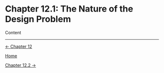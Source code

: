# Chapter 12.1: The Nature of the Design Problem

Content

---

[← Chapter 12](Chapter%2012%20ba4c8.md)

[Home](../../AiredDev%20b02d5/Notes%20on%20M%2061e3e.md)

[Chapter 12.2 →](Chapter%2012%20b04c6.md)